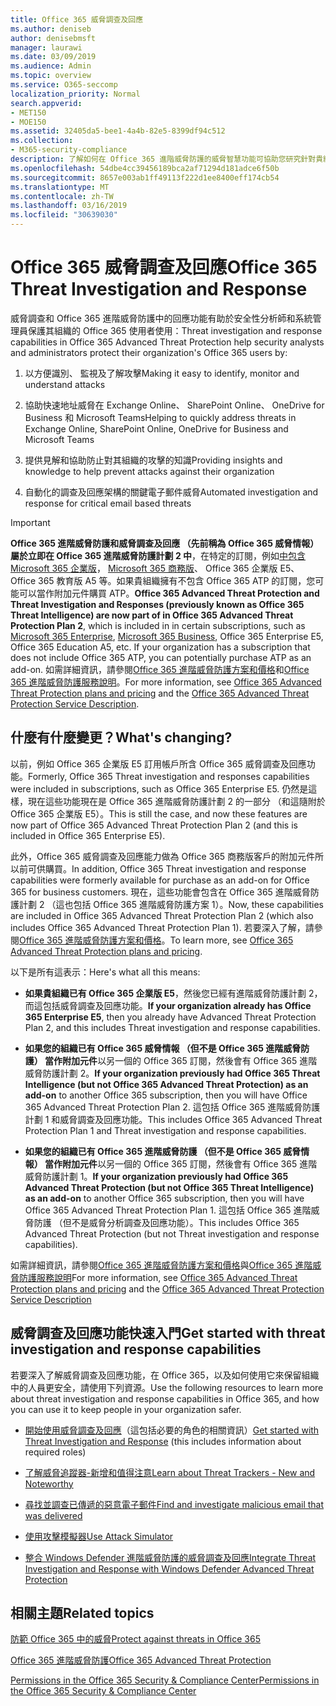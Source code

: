 ```yaml
---
title: Office 365 威脅調查及回應
ms.author: deniseb
author: denisebmsft
manager: laurawi
ms.date: 03/09/2019
ms.audience: Admin
ms.topic: overview
ms.service: O365-seccomp
localization_priority: Normal
search.appverid:
- MET150
- MOE150
ms.assetid: 32405da5-bee1-4a4b-82e5-8399df94c512
ms.collection:
- M365-security-compliance
description: 了解如何在 Office 365 進階威脅防護的威脅智慧功能可協助您研究針對貴組織的潛在威脅、 回應惡意程式碼、 網路釣魚和其他 Office 365 已經偵測出代表您的攻擊，搜尋的威脅指標。
ms.openlocfilehash: 54dbe4cc39456189bca2af71294d181adce6f50b
ms.sourcegitcommit: 8657e003ab1ff49113f222d1ee8400eff174cb54
ms.translationtype: MT
ms.contentlocale: zh-TW
ms.lasthandoff: 03/16/2019
ms.locfileid: "30639030"
---
```

# <a name="office-365-threat-investigation-and-response"></a><span data-ttu-id="5d159-103">Office 365 威脅調查及回應</span><span class="sxs-lookup"><span data-stu-id="5d159-103">Office 365 Threat Investigation and Response</span></span>

<span data-ttu-id="5d159-104">威脅調查和 Office 365 進階威脅防護中的回應功能有助於安全性分析師和系統管理員保護其組織的 Office 365 使用者使用：</span><span class="sxs-lookup"><span data-stu-id="5d159-104">Threat investigation and response capabilities in Office 365 Advanced Threat Protection help security analysts and administrators protect their organization's Office 365 users by:</span></span>
  
1. <span data-ttu-id="5d159-105">以方便識別、 監視及了解攻擊</span><span class="sxs-lookup"><span data-stu-id="5d159-105">Making it easy to identify, monitor and understand attacks</span></span>
    
2. <span data-ttu-id="5d159-106">協助快速地址威脅在 Exchange Online、 SharePoint Online、 OneDrive for Business 和 Microsoft Teams</span><span class="sxs-lookup"><span data-stu-id="5d159-106">Helping to quickly address threats in Exchange Online, SharePoint Online, OneDrive for Business and Microsoft Teams</span></span>
    
3. <span data-ttu-id="5d159-107">提供見解和協助防止對其組織的攻擊的知識</span><span class="sxs-lookup"><span data-stu-id="5d159-107">Providing insights and knowledge to help prevent attacks against their organization</span></span>

4. <span data-ttu-id="5d159-108">自動化的調查及回應架構的關鍵電子郵件威脅</span><span class="sxs-lookup"><span data-stu-id="5d159-108">Automated investigation and response for critical email based threats</span></span>
    
> [!IMPORTANT]
> <span data-ttu-id="5d159-109">**Office 365 進階威脅防護和威脅調查及回應 （先前稱為 Office 365 威脅情報） 屬於立即在 Office 365 進階威脅防護計劃 2 中**，在特定的訂閱，例如[中包含Microsoft 365 企業版](https://www.microsoft.com/microsoft-365/enterprise/home)， [Microsoft 365 商務版](https://www.microsoft.com/microsoft-365/business)、 Office 365 企業版 E5、 Office 365 教育版 A5 等。如果貴組織擁有不包含 Office 365 ATP 的訂閱，您可能可以當作附加元件購買 ATP。</span><span class="sxs-lookup"><span data-stu-id="5d159-109">**Office 365 Advanced Threat Protection and Threat Investigation and Responses (previously known as Office 365 Threat Intelligence) are now part of in Office 365 Advanced Threat Protection Plan 2**, which is included in in certain subscriptions, such as [Microsoft 365 Enterprise](https://www.microsoft.com/microsoft-365/enterprise/home), [Microsoft 365 Business](https://www.microsoft.com/microsoft-365/business), Office 365 Enterprise E5, Office 365 Education A5, etc. If your organization has a subscription that does not include Office 365 ATP, you can potentially purchase ATP as an add-on.</span></span> <span data-ttu-id="5d159-110">如需詳細資訊，請參閱[Office 365 進階威脅防護方案和價格](https://products.office.com/exchange/advance-threat-protection)和[Office 365 進階威脅防護服務說明](https://docs.microsoft.com/office365/servicedescriptions/office-365-advanced-threat-protection-service-description#whats-new-in-office-365-advanced-threat-protection-atp)。</span><span class="sxs-lookup"><span data-stu-id="5d159-110">For more information, see [Office 365 Advanced Threat Protection plans and pricing](https://products.office.com/exchange/advance-threat-protection) and the [Office 365 Advanced Threat Protection Service Description](https://docs.microsoft.com/office365/servicedescriptions/office-365-advanced-threat-protection-service-description#whats-new-in-office-365-advanced-threat-protection-atp).</span></span> 
  
## <a name="whats-changing"></a><span data-ttu-id="5d159-111">什麼有什麼變更？</span><span class="sxs-lookup"><span data-stu-id="5d159-111">What's changing?</span></span>

<span data-ttu-id="5d159-112">以前，例如 Office 365 企業版 E5 訂用帳戶所含 Office 365 威脅調查及回應功能。</span><span class="sxs-lookup"><span data-stu-id="5d159-112">Formerly, Office 365 Threat investigation and responses capabilities were included in subscriptions, such as Office 365 Enterprise E5.</span></span> <span data-ttu-id="5d159-113">仍然是這樣，現在這些功能現在是 Office 365 進階威脅防護計劃 2 的一部分 （和這隨附於 Office 365 企業版 E5）。</span><span class="sxs-lookup"><span data-stu-id="5d159-113">This is still the case, and now these features are now part of Office 365 Advanced Threat Protection Plan 2 (and this is included in Office 365 Enterprise E5).</span></span> 

<span data-ttu-id="5d159-114">此外，Office 365 威脅調查及回應能力做為 Office 365 商務版客戶的附加元件所以前可供購買。</span><span class="sxs-lookup"><span data-stu-id="5d159-114">In addition, Office 365 Threat investigation and response capabilities were formerly available for purchase as an add-on for Office 365 for business customers.</span></span> <span data-ttu-id="5d159-115">現在，這些功能會包含在 Office 365 進階威脅防護計劃 2 （這也包括 Office 365 進階威脅防護方案 1）。</span><span class="sxs-lookup"><span data-stu-id="5d159-115">Now, these capabilities are included in Office 365 Advanced Threat Protection Plan 2 (which also includes Office 365 Advanced Threat Protection Plan 1).</span></span> <span data-ttu-id="5d159-116">若要深入了解，請參閱[Office 365 進階威脅防護方案和價格](https://products.office.com/exchange/advance-threat-protection)。</span><span class="sxs-lookup"><span data-stu-id="5d159-116">To learn more, see [Office 365 Advanced Threat Protection plans and pricing](https://products.office.com/exchange/advance-threat-protection).</span></span>

<span data-ttu-id="5d159-117">以下是所有這表示：</span><span class="sxs-lookup"><span data-stu-id="5d159-117">Here's what all this means:</span></span>

- <span data-ttu-id="5d159-118">**如果貴組織已有 Office 365 企業版 E5**，然後您已經有進階威脅防護計劃 2，而這包括威脅調查及回應功能。</span><span class="sxs-lookup"><span data-stu-id="5d159-118">**If your organization already has Office 365 Enterprise E5**, then you already have Advanced Threat Protection Plan 2, and this includes Threat investigation and response capabilities.</span></span>

- <span data-ttu-id="5d159-119">**如果您的組織已有 Office 365 威脅情報 （但不是 Office 365 進階威脅防護） 當作附加元件**以另一個的 Office 365 訂閱，然後會有 Office 365 進階威脅防護計劃 2。</span><span class="sxs-lookup"><span data-stu-id="5d159-119">**If your organization previously had Office 365 Threat Intelligence (but not Office 365 Advanced Threat Protection) as an add-on** to another Office 365 subscription, then you will have Office 365 Advanced Threat Protection Plan 2.</span></span> <span data-ttu-id="5d159-120">這包括 Office 365 進階威脅防護計劃 1 和威脅調查及回應功能。</span><span class="sxs-lookup"><span data-stu-id="5d159-120">This includes Office 365 Advanced Threat Protection Plan 1 and Threat investigation and response capabilities.</span></span> 

- <span data-ttu-id="5d159-121">**如果您的組織已有 Office 365 進階威脅防護 （但不是 Office 365 威脅情報） 當作附加元件**以另一個的 Office 365 訂閱，然後會有 Office 365 進階威脅防護計劃 1。</span><span class="sxs-lookup"><span data-stu-id="5d159-121">**If your organization previously had Office 365 Advanced Threat Protection (but not Office 365 Threat Intelligence) as an add-on** to another Office 365 subscription, then you will have Office 365 Advanced Threat Protection Plan 1.</span></span> <span data-ttu-id="5d159-122">這包括 Office 365 進階威脅防護 （但不是威脅分析調查及回應功能）。</span><span class="sxs-lookup"><span data-stu-id="5d159-122">This includes Office 365 Advanced Threat Protection (but not Threat investigation and response capabilities).</span></span>

<span data-ttu-id="5d159-123">如需詳細資訊，請參閱[Office 365 進階威脅防護方案和價格](https://products.office.com/exchange/advance-threat-protection)與[Office 365 進階威脅防護服務說明](https://docs.microsoft.com/office365/servicedescriptions/office-365-advanced-threat-protection-service-description#whats-new-in-office-365-advanced-threat-protection-atp)</span><span class="sxs-lookup"><span data-stu-id="5d159-123">For more information, see [Office 365 Advanced Threat Protection plans and pricing](https://products.office.com/exchange/advance-threat-protection) and the [Office 365 Advanced Threat Protection Service Description](https://docs.microsoft.com/office365/servicedescriptions/office-365-advanced-threat-protection-service-description#whats-new-in-office-365-advanced-threat-protection-atp)</span></span>

## <a name="get-started-with-threat-investigation-and-response-capabilities"></a><span data-ttu-id="5d159-124">威脅調查及回應功能快速入門</span><span class="sxs-lookup"><span data-stu-id="5d159-124">Get started with threat investigation and response capabilities</span></span>

<span data-ttu-id="5d159-125">若要深入了解威脅調查及回應功能，在 Office 365，以及如何使用它來保留組織中的人員更安全，請使用下列資源。</span><span class="sxs-lookup"><span data-stu-id="5d159-125">Use the following resources to learn more about threat investigation and response capabilities in Office 365, and how you can use it to keep people in your organization safer.</span></span>
  
- <span data-ttu-id="5d159-126">[開始使用威脅調查及回應](get-started-with-ti.md)（這包括必要的角色的相關資訊）</span><span class="sxs-lookup"><span data-stu-id="5d159-126">[Get started with Threat Investigation and Response](get-started-with-ti.md) (this includes information about required roles)</span></span> 
    
- [<span data-ttu-id="5d159-127">了解威脅追蹤器-新增和值得注意</span><span class="sxs-lookup"><span data-stu-id="5d159-127">Learn about Threat Trackers - New and Noteworthy</span></span>](threat-trackers.md)
    
- [<span data-ttu-id="5d159-128">尋找並調查已傳遞的惡意電子郵件</span><span class="sxs-lookup"><span data-stu-id="5d159-128">Find and investigate malicious email that was delivered</span></span>](investigate-malicious-email-that-was-delivered.md)
    
- [<span data-ttu-id="5d159-129">使用攻擊模擬器</span><span class="sxs-lookup"><span data-stu-id="5d159-129">Use Attack Simulator</span></span>](attack-simulator.md)
    
- [<span data-ttu-id="5d159-130">整合 Windows Defender 進階威脅防護的威脅調查及回應</span><span class="sxs-lookup"><span data-stu-id="5d159-130">Integrate Threat Investigation and Response with Windows Defender Advanced Threat Protection</span></span>](integrate-office-365-ti-with-wdatp.md)
    
## <a name="related-topics"></a><span data-ttu-id="5d159-131">相關主題</span><span class="sxs-lookup"><span data-stu-id="5d159-131">Related topics</span></span>

[<span data-ttu-id="5d159-132">防範 Office 365 中的威脅</span><span class="sxs-lookup"><span data-stu-id="5d159-132">Protect against threats in Office 365</span></span>](protect-against-threats.md)
  
[<span data-ttu-id="5d159-133">Office 365 進階威脅防護</span><span class="sxs-lookup"><span data-stu-id="5d159-133">Office 365 Advanced Threat Protection</span></span>](office-365-atp.md)
  
[<span data-ttu-id="5d159-134">Permissions in the Office 365 Security &amp; Compliance Center</span><span class="sxs-lookup"><span data-stu-id="5d159-134">Permissions in the Office 365 Security &amp; Compliance Center</span></span>](permissions-in-the-security-and-compliance-center.md)
 
